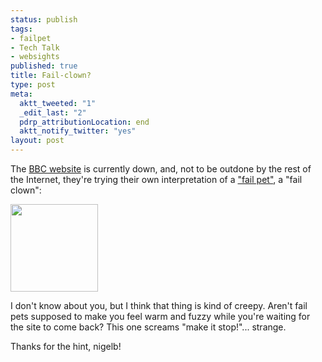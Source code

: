 ```yaml
--- 
status: publish
tags: 
- failpet
- Tech Talk
- websights
published: true
title: Fail-clown?
type: post
meta: 
  aktt_tweeted: "1"
  _edit_last: "2"
  pdrp_attributionLocation: end
  aktt_notify_twitter: "yes"
layout: post
---
```

The <a href="http://bbc.co.uk">BBC website</a> is currently down, and, not to be outdone by the rest of the Internet, they're trying their own interpretation of a <a href="http://fredericiana.com/tag/failpet/">"fail pet"</a>, a "fail clown":

<img src="http://fredericiana.com/wp-content/uploads/2012/07/bbc-fail-clown.gif" alt="" title="BBC Fail Clown" width="140" height="140" class="alignnone size-full wp-image-4996" />

I don't know about you, but I think that thing is kind of creepy. Aren't fail pets supposed to make you feel warm and fuzzy while you're waiting for the site to come back? This one screams "make it stop!"... strange.

<p class="credits">Thanks for the hint, nigelb!</p>
